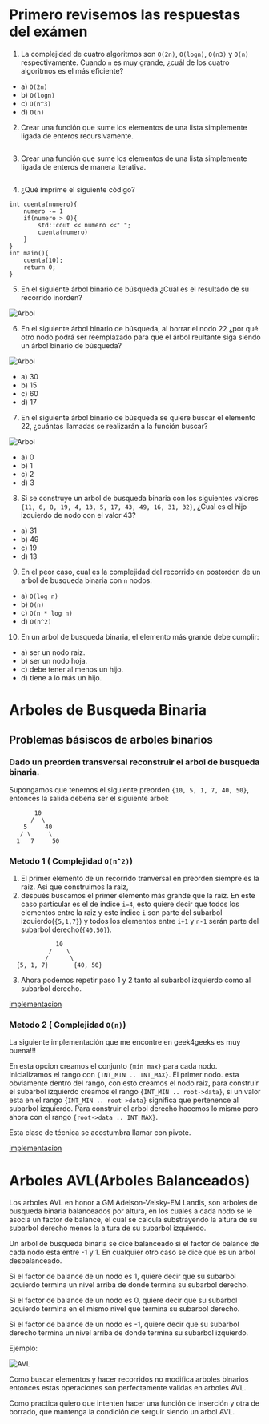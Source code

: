 # Primero revisemos las respuestas del exámen

1. La complejidad de cuatro algoritmos son `O(2n)`, `O(logn)`, `O(n3)` y `O(n)` respectivamente. Cuando `n` es muy grande, ¿cuál de los cuatro algoritmos es el más eficiente?

- a) `O(2n)`
- b) `O(logn)`
- c) `O(n^3)`
- d) `O(n)`

2. Crear una función que sume los elementos de una lista simplemente ligada de enteros recursivamente.
```

```

3. Crear una función que sume los elementos de una lista simplemente ligada de enteros de manera iterativa.
```

```

4. ¿Qué imprime el siguiente código?
```
int cuenta(numero){
    numero -= 1
    if(numero > 0){
        std::cout << numero <<" ";
        cuenta(numero)
    }
}
int main(){
    cuenta(10);
    return 0;
}
```  

5. En el siguiente árbol binario de búsqueda ¿Cuál es el resultado de su recorrido inorden?

![Arbol](images/binary-search-tree.png)


6. En el siguiente árbol binario de búsqueda, al borrar el nodo 22 ¿por qué otro nodo podrá ser reemplazado para que el árbol reultante siga siendo un árbol binario de búsqueda?

![Arbol](images/binary-search-tree.png)

- a) 30
- b) 15
- c) 60
- d) 17

7. En el siguiente árbol binario de búsqueda se quiere buscar el elemento 22, ¿cuántas llamadas se realizarán a la función buscar?

![Arbol](images/binary-search-tree.png)

- a) 0
- b) 1
- c) 2
- d) 3

8. Si se construye un arbol de busqueda binaria con los siguientes valores `{11, 6, 8, 19, 4, 13, 5, 17, 43, 49, 16, 31, 32}`, ¿Cual es el hijo izquierdo de nodo con el valor 43?

- a) 31
- b) 49
- c) 19
- d) 13

9. En el peor caso, cual es la complejidad del recorrido en postorden de un arbol de busqueda binaria con `n` nodos:

- a)   `O(log n)`
- b)   `O(n)`
- c)   `O(n * log n)`
- d)   `O(n^2)`


10. En un arbol de busqueda binaria, el elemento más grande debe cumplir:

- a)   ser un nodo raiz.
- b)   ser un nodo hoja.
- c)   debe tener al menos un hijo.
- d)   tiene a lo más un hijo.


# Arboles de Busqueda Binaria

## Problemas básiscos de arboles binarios

### Dado un preorden transversal reconstruir el arbol de busqueda binaria.


Supongamos que tenemos el siguiente preorden `{10, 5, 1, 7, 40, 50}`, entonces la salida deberia ser el siguiente arbol:

```
       10
      /  \
    5     40
   / \     \
  1   7     50
```

### Metodo 1 ( Complejidad `O(n^2)`)

1. El primer elemento de un recorrido tranversal en preorden siempre es la raiz. Asi que construimos la raiz, 
2. después buscamos el primer elemento más grande que la raiz. En este caso particular es el de indice `i=4`, esto quiere decir que todos los elementos entre la raiz y este indice `i` son parte del subarbol izquierdo(`{5,1,7}`) y todos los elementos entre `i+1` y `n-1` serán parte del subarbol derecho(`{40,50}`).
```
             10
           /    \
          /      \
  {5, 1, 7}       {40, 50}
```
3. Ahora podemos repetir paso 1 y 2 tanto al subarbol izquierdo como al subarbol derecho.

[implementacion](codigos/clase_18_practica_01.cpp)


### Metodo 2 ( Complejidad `O(n)`)

La siguiente implementación que me encontre en geek4geeks es muy buena!!!

En esta opcion creamos el conjunto `{min max}` para cada nodo.
Inicializamos el rango con `{INT_MIN .. INT_MAX}`. El primer nodo. esta obviamente dentro del rango, con esto creamos el nodo raiz, para construir el subarbol izquierdo  creamos el rango 
`{INT_MIN .. root->data}`, si un valor esta en el rango `{INT_MIN .. root->data}` significa que pertenence al subarbol izquierdo. Para construir el arbol derecho hacemos lo mismo pero ahora con el rango `{root->data .. INT_MAX}`.

Esta clase de técnica se acostumbra llamar con pivote.

[implementacion](codigos/clase_18_practica_02.cpp)

# Arboles AVL(Arboles Balanceados)

Los arboles AVL en honor a GM Adelson-Velsky-EM Landis, son arboles de busqueda binaria balanceados por altura, en los cuales a cada nodo se le asocia un factor de balance, el cual se calcula substrayendo la altura de su subarbol derecho menos la altura de su subarbol izquierdo.

Un arbol de busqueda binaria se dice balanceado si el factor de balance de cada nodo esta entre -1 y 1. En cualquier otro caso se dice que es un arbol desbalanceado.

Si el factor de balance de un nodo es 1, quiere decir que su subarbol izquierdo termina un nivel arriba de donde termina su subarbol derecho.

Si el factor de balance de un nodo es 0, quiere decir que su subarbol izquierdo termina en el mismo nivel que termina su subarbol derecho.

Si el factor de balance de un nodo es -1, quiere decir que su subarbol derecho termina un nivel arriba de donde termina su subarbol izquierdo.

Ejemplo: 

![AVL](images/avl-tree.png)
 

Como buscar elementos y hacer recorridos no modifica arboles binarios entonces estas operaciones son perfectamente validas en arboles AVL.


Como practica quiero que intenten hacer una función de inserción y otra de borrado, que mantenga la condición de serguir siendo un arbol AVL.
